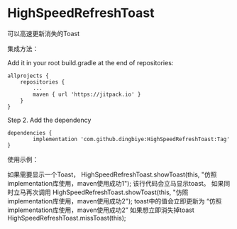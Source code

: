 # HighSpeedRefreshToast

可以高速更新消失的Toast

集成方法：

Add it in your root build.gradle at the end of repositories:

	allprojects {
		repositories {
			...
			maven { url 'https://jitpack.io' }
		}
	}
Step 2. Add the dependency

	dependencies {
	        implementation 'com.github.dingbiye:HighSpeedRefreshToast:Tag'
	}


使用示例：

如果需要显示一个Toast，
HighSpeedRefreshToast.showToast(this, "仿照implementation库使用，maven使用成功1");
该行代码会立马显示toast。
如果同时立马再次调用
HighSpeedRefreshToast.showToast(this, "仿照implementation库使用，maven使用成功2");
toast中的值会立即更新为  “仿照implementation库使用，maven使用成功2”
如果想立即消失掉toast
HighSpeedRefreshToast.missToast(this);

